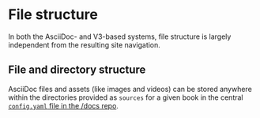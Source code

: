 # File structure

In both the AsciiDoc- and V3-based systems, file structure is largely independent from the resulting site navigation.

## File and directory structure

AsciiDoc files and assets (like images and videos) can be stored anywhere within the directories provided as `sources` for a given book in the central [`config.yaml` file in the /docs repo](https://github.com/elastic/docs/blob/master/conf.yaml).

